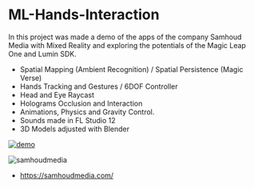# ML-Hands-Interaction

In this project was made a demo of the apps of the company Samhoud Media with Mixed Reality and exploring the potentials of the Magic Leap One and Lumin SDK.
- Spatial Mapping (Ambient Recognition) / Spatial Persistence (Magic Verse)
- Hands Tracking and Gestures / 6DOF Controller
- Head and Eye Raycast
- Holograms Occlusion and Interaction
- Animations, Physics and Gravity Control. 
- Sounds made in FL Studio 12
- 3D Models adjusted with Blender

[![demo](https://user-images.githubusercontent.com/21102697/61935293-7b455600-af8a-11e9-8fea-e058be24be89.png)](https://youtu.be/c-6Q0WRsbuU)

![samhoudmedia](https://user-images.githubusercontent.com/21102697/62393262-fbab1e80-b569-11e9-9708-80fd8c6964d3.png)


- https://samhoudmedia.com/
